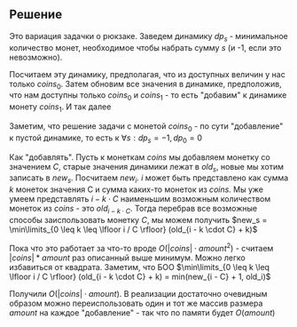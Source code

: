 ## Решение
Это вариация задачки о рюкзаке. Заведем динамику $dp_s$ - минимальное количество монет, необходимое чтобы набрать сумму $s$ (и -1, если это невозможно). 

Посчитаем эту динамику, предполагая, что из доступных величин у нас только $coins_0$. Затем обновим все значения в динамике, предположив, что нам доступны только $coins_0$ и $coins_1$ - то есть "добавим" к динамике монету $coins_1$. И так далее

Заметим, что решение задачи с монетой $coins_0$ - по сути "добавление" к пустой динамике, то есть к $\forall s: dp_s = -1, dp_0 = 0$

Как "добавлять". Пусть к монеткам $coins$ мы добавляем монетку со значением $C$, старые значения динамики лежат в $old_s$, новые мы хотим записать в $new_s$. Посчитаем $new_i$. $i$ может быть представлено как сумма $k$ монеток значения C и сумма каких-то монеток из $coins$. Мы уже умеем представлять $i - k \cdot C$ наименьшим возможным количеством монеток из $coins$ - это $old_{i - k \cdot C}$. Тогда перебрав все возможные способы заиспользовать монетку $C$, мы можем получить $new_s = \min\limits_{0 \leq k \leq \lfloor i / C \rfloor} (old_{i - k \cdot C} + k)$

Пока что это работает за что-то вроде $O(|coins| \cdot amount^2)$ - считаем $|coins| * amount$ раз описанный выше минимум. Можно легко избавиться от квадрата. Заметим, что БОО $\min\limits_{0 \leq k \leq \lfloor i / C \rfloor} (old_{i - k \cdot C} + k) = min(new_{i - C} + 1, old_i)$

Получили $O(|coins| \cdot amount)$. В реализации достаточно очевидным образом можно переиспользовать один и тот же массив размера $amount$ на каждое "добавление" - так что по памяти будет $O(amount)$
